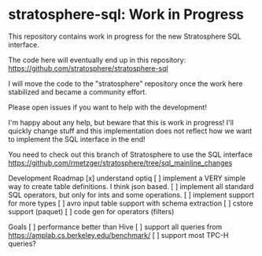 stratosphere-sql: Work in Progress
================

This repository contains work in progress for the new Stratosphere SQL interface. 

The code here will eventually end up in this repository: https://github.com/stratosphere/stratosphere-sql

I will move the code to the "stratosphere" repository once the work here stabilized and became a community effort.


Please open issues if you want to help with the development!

I'm happy about any help, but beware that this is work in progress! I'll quickly change stuff and this implementation does not reflect how we want to implement the SQL interface in the end!


You need to check out this branch of Stratosphere to use the SQL interface https://github.com/rmetzger/stratosphere/tree/sql_mainline_changes 


Development Roadmap
[x] understand optiq
[ ] implement a VERY simple way to create table definitions. I think json based.
[ ] implement all standard SQL operators, but only for ints and some operations.
[ ] implement support for more types
[ ] avro input table support with schema extraction
[ ] cstore support (paquet)
[ ] code gen for operators (filters)

Goals
[ ] performance better than Hive
[ ] support all queries from https://amplab.cs.berkeley.edu/benchmark/
[ ] support most TPC-H queries?

